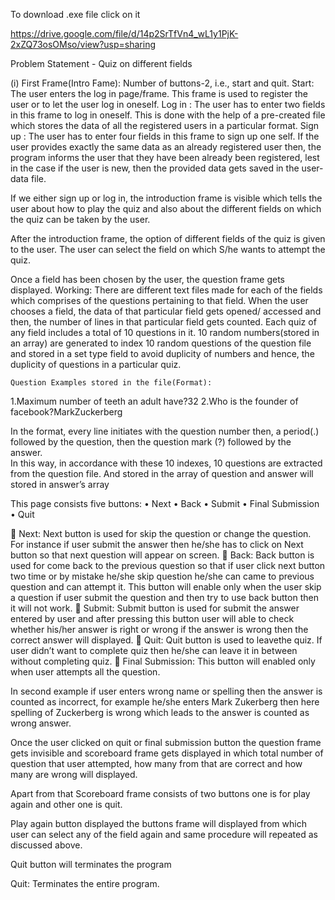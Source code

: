 To download .exe file click on it

https://drive.google.com/file/d/14p2SrTfVn4_wL1y1PjK-2xZQ73osOMso/view?usp=sharing



Problem Statement - Quiz on different fields


(i)	First Frame(Intro Fame): Number of buttons-2, i.e., start and quit.
Start: The user enters the log in page/frame. This frame is used to register the user or to let the user log in oneself. 
	Log in : The user has to enter two fields in this frame to log in oneself. This is done with the help of a pre-created file which stores the data of all the registered users in a particular format. 
	Sign up : The user has to enter four fields in this frame to sign up one self. If the user provides exactly the same data  as an already registered user then, the program informs the user that they have been already been registered, lest in the case if the user is new, then the provided data gets saved in the user-data file. 
	
If we either sign up or log in, the introduction frame is visible which tells the user about how to play the quiz and also about the different fields on which the quiz can be taken by the user. 

After the introduction frame, the option of different fields of the quiz is given to the user. The user can select the field on which S/he wants to attempt the quiz.

Once a field has been chosen by the user, the question frame gets displayed. 
Working: There are different text files made for each of the fields which comprises of the questions pertaining to that field. When the user chooses a field, the data of that particular field gets opened/ accessed and then, the number of lines in that particular field gets counted. Each quiz of any field includes a total of 10 questions in it. 10 random numbers(stored in an array) are generated to index 10 random questions of the question file and stored in a set type field to avoid duplicity of numbers and hence, the duplicity of questions in a particular quiz. 

	Question Examples stored in the file(Format): 
1.Maximum number of teeth an adult have?32
2.Who is the founder of facebook?MarkZuckerberg

In the format, every line initiates with the question number then, a period(.) followed by the question, then the question mark (?) followed by the answer.   	
In this way, in accordance with these 10 indexes, 10 questions are extracted from the question file. And stored in the array of question and answer will stored in answer’s array

This page consists five buttons:
•	Next
•	Back
•	Submit
•	Final Submission
•	Quit

	Next: Next button is used for skip the question or change the question. For instance if user submit the answer then he/she has to click on Next button so that next question will appear on screen.
	Back: Back button is used for come back to the previous question so that if user click next button two time or by mistake he/she skip question he/she can came to previous question and can attempt it. This button will enable only when the user skip a question if user submit the question and then try to use back button then it will not work.
	Submit: Submit button is used for submit the answer entered by user and after pressing this button user will able to check whether his/her answer is right or wrong if the answer is wrong then the correct answer will displayed.
	Quit: Quit button is used to leavethe quiz. If user didn’t want to complete quiz then he/she can leave it in between without completing quiz.
	Final Submission: This button will enabled only when user attempts all the question. 

In second example if user enters wrong name or spelling then the answer is counted as incorrect, for example he/she enters Mark Zukerberg then here spelling of Zuckerberg is wrong which leads to the answer is counted as wrong answer.

Once the user clicked on quit or final submission button the question frame gets invisible and scoreboard frame gets displayed in which total number of question that user attempted, how many from that are correct and how many are wrong will displayed.

Apart from that Scoreboard frame consists of two buttons one is for play again and other one is quit.

Play again button displayed the buttons frame will displayed from which user can select any of the field again and same procedure will repeated as discussed above.

Quit button will terminates the program


Quit: Terminates the entire program.



